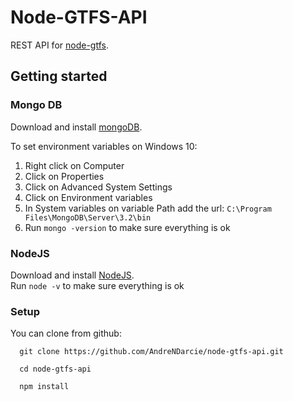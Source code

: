 # Node-GTFS-API
REST API for [node-gtfs](https://github.com/brendannee/node-gtfs).    

## Getting started

### Mongo DB
Download and install [mongoDB](https://www.mongodb.com/download-center?jmp=nav#community).

To set environment variables on Windows 10:               
1. Right click on Computer                 
2. Click on Properties                 
3. Click on Advanced System Settings              
4. Click on Environment variables                
5. In System variables on variable Path add the url: `C:\Program Files\MongoDB\Server\3.2\bin`               
6. Run `mongo -version` to make sure everything is ok       

### NodeJS
Download and install [NodeJS](https://nodejs.org/en/).                         
Run `node -v` to make sure everything is ok

### Setup
You can clone from github:

      git clone https://github.com/AndreNDarcie/node-gtfs-api.git

      cd node-gtfs-api

      npm install

